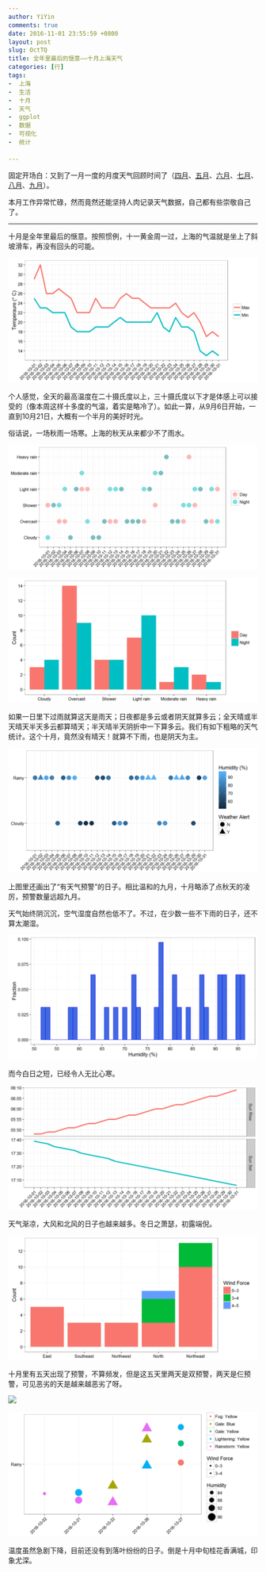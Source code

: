```yaml
---
author: YiYin
comments: true
date: 2016-11-01 23:55:59 +0800
layout: post
slug: OctTQ
title: 全年里最后的惬意——十月上海天气
categories: [行]
tags:
-  上海
-  生活
-  十月
-  天气
-  ggplot
-  数据
-  可视化
-  统计

---
```


固定开场白：又到了一月一度的月度天气回顾时间了（<a href="http://whyhow.github.io/2016/05/01/aprtq.html">四月</a>、<a href="http://www.whyhow.io/2016/06/01/maytq.html">五月</a>、<a href="http://www.whyhow.io/2016/07/01/juntq.html">六月</a>、<a href="http://www.whyhow.io/2016/08/01/jultq.html">七月</a>、<a href="http://www.whyhow.io/2016/09/01/augtq.html">八月</a>、<a href="http://www.whyhow.io/2016/09/01/septq.html">九月</a>）。

本月工作异常忙碌，然而竟然还能坚持人肉记录天气数据，自己都有些崇敬自己了。

<hr/>

十月是全年里最后的惬意。按照惯例，十一黄金周一过，上海的气温就是坐上了斜坡滑车，再没有回头的可能。

![](/public/images/Oct/ondo.png)

个人感觉，全天的最高温度在二十摄氏度以上，三十摄氏度以下才是体感上可以接受的（像本周这样十多度的气温，着实是略冷了）。如此一算，从9月6日开始，一直到10月21日，大概有一个半月的美好时光。

俗话说，一场秋雨一场寒。上海的秋天从来都少不了雨水。

![](/public/images/Oct/tenkou.png)

![](/public/images/Oct/tenkou2.png)

如果一日里下过雨就算这天是雨天；日夜都是多云或者阴天就算多云；全天晴或半天晴天半天多云都算晴天；半天晴半天阴折中一下算多云。我们有如下粗略的天气统计。这个十月，竟然没有晴天！就算不下雨，也是阴天为主。

![](/public/images/Oct/tenkouall.png)

上图里还画出了“有天气预警”的日子。相比温和的九月，十月略添了点秋天的凌厉，预警数量远超九月。

天气始终阴沉沉，空气湿度自然也低不了。不过，在少数一些不下雨的日子，还不算太潮湿。

![](/public/images/Oct/humi.png)

而今白日之短，已经令人无比心寒。

![](/public/images/Oct/taiyo.png)

天气渐凉，大风和北风的日子也越来越多。冬日之萧瑟，初露端倪。

![](/public/images/Oct/wind.png)

十月里有五天出现了预警，不算频发，但是这五天里两天是双预警，两天是仨预警，可见恶劣的天是越来越恶劣了呀。

![](/public/images/Oct/alert.png)

![](/public/images/Oct/alert2.png)

温度虽然急剧下降，目前还没有到落叶纷纷的日子。倒是十月中旬桂花香满城，印象尤深。

